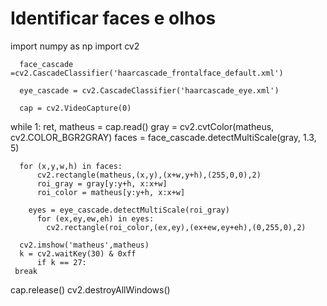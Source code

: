 # Identificar faces e olhos
import numpy as np 
import cv2

      face_cascade =cv2.CascadeClassifier('haarcascade_frontalface_default.xml')

      eye_cascade = cv2.CascadeClassifier('haarcascade_eye.xml')

      cap = cv2.VideoCapture(0)
while 1:
      ret, matheus = cap.read()
      gray = cv2.cvtColor(matheus, cv2.COLOR_BGR2GRAY)
      faces = face_cascade.detectMultiScale(gray, 1.3, 5)

      for (x,y,w,h) in faces:
          cv2.rectangle(matheus,(x,y),(x+w,y+h),(255,0,0),2)
          roi_gray = gray[y:y+h, x:x+w]
          roi_color = matheus[y:y+h, x:x+w]
        
        eyes = eye_cascade.detectMultiScale(roi_gray)
          for (ex,ey,ew,eh) in eyes:
            cv2.rectangle(roi_color,(ex,ey),(ex+ew,ey+eh),(0,255,0),2)

      cv2.imshow('matheus',matheus)
      k = cv2.waitKey(30) & 0xff
          if k == 27:
     break

cap.release()
cv2.destroyAllWindows()
